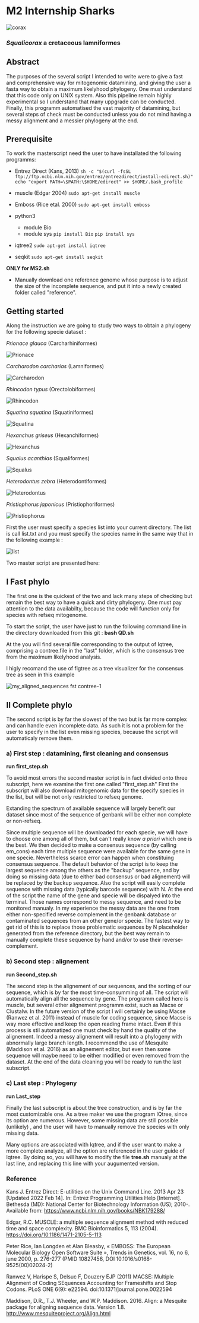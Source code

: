 # M2 Internship Sharks

![corax](https://user-images.githubusercontent.com/80922475/148587803-c273aba5-0806-4ab7-93c0-1cd7e21854c3.jpeg)
### *Squalicorax* a cretaceous lamniformes

## Abstract

The purposes of the several script I intended to write were to give a fast and comprehensive way for mitogenomic datamining, and giving the user a fasta way to obtain a maximum likelyhood phylogeny.
One must understand that this code only on UNIX system.
Also this pipeline remain highly experimental so I understand that many uppgrade can be conducted.
Finally, this programm automatised the vast majority of datamining, but several steps of check must be conducted unless you do not mind having a messy alignment and a messier phylogeny at the end.

## Prerequisite

To work the masterscript need the user to have installated the following programms:

  - Entrez Direct (Kans, 2013)
   `sh -c "$(curl -fsSL ftp://ftp.ncbi.nlm.nih.gov/entrez/entrezdirect/install-edirect.sh)"` 
   `echo "export PATH=\$PATH:\$HOME/edirect" >> $HOME/.bash_profile`
  - muscle (Edgar 2004)
    `sudo apt-get install muscle`
    
  - Emboss (Rice etal. 2000)
    `sudo apt-get install emboss`
  - python3
    - module Bio
    - module sys
    `pip install Bio`
    `pip install sys`
  - iqtree2
    `sudo apt-get install iqtree`
  - seqkit
    `sudo apt-get install seqkit`
 
  **ONLY for MS2.sh**
  - Manually download one reference genome whose purpose is to adjust the size of the incomplete sequence, and put it into a newly created folder called "reference".
  
## Getting started

Along the instruction we are going to study two ways to obtain a phylogeny for the following specie dataset :

*Prionace glauca* (Carcharhiniformes)

![Prionace](https://user-images.githubusercontent.com/80922475/154267036-ec7431e2-8021-46fb-9668-8e24ca5c331f.jpg)

*Carcharodon carcharias* (Lamniformes)

![Carcharodon](https://user-images.githubusercontent.com/80922475/154267478-49627018-b02b-401c-8b64-7010e92991e7.jpeg)

*Rhincodon typus* (Orectolobiformes)

![Rhincodon](https://user-images.githubusercontent.com/80922475/154267816-7afcf250-337e-42b5-8ec4-a3f7c1fbe372.jpeg)

*Squatina squatina* (Squatiniformes)

![Squatina](https://user-images.githubusercontent.com/80922475/154269009-3d6a1333-5915-4579-8452-d76f1a2385eb.jpg)

*Hexanchus griseus* (Hexanchiformes)

![Hexanchus](https://user-images.githubusercontent.com/80922475/154269010-97493fde-35b2-41db-b5be-fdb152e8ea55.jpg)

*Squalus acanthias* (Squaliformes)

![Squalus](https://user-images.githubusercontent.com/80922475/154268997-0bc01859-76ae-49d4-adc8-86e3e448b90b.jpg)

*Heterodontus zebra* (Heterodontiformes)

![Heterodontus](https://user-images.githubusercontent.com/80922475/154269004-fa41a2ae-d9fd-4f94-89f8-80692ffda38d.jpg)

*Pristiophorus japonicus* (Pristiophoriformes)

![Pristiophorus](https://user-images.githubusercontent.com/80922475/154267653-33117072-f8c0-4748-bd18-8cf061fd1df5.jpg)

First the user must specify a species list into your current directory. The list is call list.txt and you must specify the species name in the same way that in the following example : 

![list](https://user-images.githubusercontent.com/80922475/154270445-dcae2558-e269-41f4-9606-9e3aa8020da8.png)

Two master script are presented here:

## I Fast phylo

  The first one is the quickest of the two and lack many steps of checking but remain the best way to have a quick and dirty phylogeny.
  One must pay attention to the data availabilty, because the code will function only for species with refseq mitogenome.
  
  To start the script, the user have just to run the following command line in the directory downloaded from this git : **bash QD.sh**
  
  At the you will find several file corresponding to the output of Iqtree, comprising a contree.file in the "last" folder, which is the consensus tree from the maximum likelyhood analysis.
  
  I higly recomand the use of figtree as a tree visualizer for the consensus tree as seen in this example
    
![my_aligned_sequences fst contree-1](https://user-images.githubusercontent.com/80922475/154271031-c4d610b1-c47f-4391-af4b-2f9bb318f59c.png)
  
## II Complete phylo
  
  The second script is by far the slowest of the two but is far more complex and can handle even incomplete data.
  As such it is not a problem for the user to specify in the list even missing species, because the script will automaticaly remove them.
  
  ### a) First step : datamining, first cleaning and consensus
  
  **run first_step.sh**
  
  To avoid most errors the second master script is in fact divided onto three subscript, here we examine the first one called "first_step.sh"
  First the subscript will also download mitogenomic data for the specify species in the list, but will be not only restricted to refseq genome.
  
  Extanding the spectrum of available sequence will largely benefit our dataset since most of the sequence of genbank will be either non complete or non-refseq. 
  
  Since multiple sequence will be downloaded for each specie, we will have to choose one among all of them, but can't really know *a priori* which one is the best. We then decided to make a consensus sequence (by calling em_cons) each time multiple sequence were available for the same gene in one specie. Nevertheless scarce error can happen when constituing consensus sequence. The default behavior of the script is to keep the largest sequence among the others as the "backup" sequence, and by doing so missing data (due to either bad consensus or bad alignement) will be replaced by the backup sequence.
  Also the script will easily complete sequence with missing data (typically barcode sequence) with N.
  At the end of the script the name of the gene and specie  will be dispalyed into the terminal. Those names correspond to messy sequence, and need to be monitored manualy. In my experience the messy data are the one from either non-specified reverse complement in the genbank database or contaminated sequences from an other gene/or specie. The fastest way to get rid of this is to replace those problematic sequences by N placeholder generated from the reference directory, but the best way remain to manually complete these sequence by hand and/or to use their reverse-complement.
  
  ### b) Second step : alignement
  
  **run Second_step.sh**
  
  The second step is the alignement of our sequences, and the sorting of our sequence, which is by far the most time-consumming of all.
  The script will automatically align all the sequence by gene. The programm called here is muscle, but several other alignement programm exist, such as Macse or Clustalw. In the future version of the script I will certainly be using Macse (Ranwez et al. 2011) instead of muscle for coding sequence, since Macse is way more effective and keep the open reading frame intact. Even if this process is stil automatized one must check by hand the quality of the alignement. Indeed a messy alignement will result into a phylogeny with abnormally large branch length.
  I recommend the use of Mesquite (Maddison et al. 2016)  as an alignement editor, but even then some sequence will maybe need to be either modified or even removed from the dataset.
  At the end of the data cleaning you will be ready to run the last subscript.
  
  ### c) Last step : Phylogeny
  
  **run Last_step**
  
  Finally the last subscript is about the tree construction, and is by far the most customizable one. 
  As a tree maker we use the program IQtree, since its option are numerous.
  However, some missing data are still possible (unlikely) , and the user will have to manually remove the species with only missing data.
  
  Many options are associated with Iqtree, and if the user want to make a more complete analyze, all the option are referenced in the user guide of Iqtree.
  By doing so, you will have to modify the file **tree.sh** manualy at the last line, and replacing this line with your augumented version.
 
 
 
  ### Reference
  
  Kans J. Entrez Direct: E-utilities on the Unix Command Line. 2013 Apr 23 [Updated 2022 Feb 14]. In: Entrez Programming Utilities Help [Internet]. Bethesda (MD): National Center for Biotechnology Information (US); 2010-. Available from: https://www.ncbi.nlm.nih.gov/books/NBK179288/
  
  Edgar, R.C. MUSCLE: a multiple sequence alignment method with reduced time and space complexity. BMC Bioinformatics 5, 113 (2004). https://doi.org/10.1186/1471-2105-5-113
  
  Peter Rice, Ian Longden et Alan Bleasby, « EMBOSS: The European Molecular Biology Open Software Suite », Trends in Genetics, vol. 16, no 6, june 2000, p. 276-277 (PMID 10827456, DOI 10.1016/s0168-9525(00)02024-2)
  
  Ranwez V, Harispe S, Delsuc F, Douzery EJP (2011) MACSE: Multiple Alignment of Coding SEquences Accounting for Frameshifts and Stop Codons. PLoS ONE 6(9): e22594. doi:10.1371/journal.pone.0022594

Maddison, D.R., T.J. Wheeler, and W.P. Maddison. 2016. Align: a Mesquite package for aligning sequence data. Version 1.8. http://www.mesquiteproject.org/Align.html
